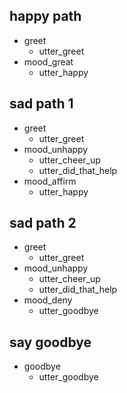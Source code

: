 ## happy path               <!-- name of the story - just for debugging -->
* greet
  - utter_greet
* mood_great               <!-- user utterance, in format _intent[entities] -->
  - utter_happy

## sad path 1               <!-- this is already the start of the next story -->
* greet
  - utter_greet             <!-- action of the bot to execute -->
* mood_unhappy
  - utter_cheer_up
  - utter_did_that_help
* mood_affirm
  - utter_happy

## sad path 2
* greet
  - utter_greet
* mood_unhappy
  - utter_cheer_up
  - utter_did_that_help
* mood_deny
  - utter_goodbye

## say goodbye
* goodbye
  - utter_goodbye

